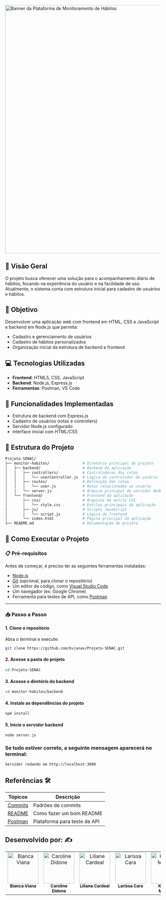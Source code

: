 <img src="./public/images/banner-readme.md.png" alt="Banner da Plataforma de Monitoramento de Hábitos" width="800"/>



## 📌 Visão Geral

O projeto busca oferecer uma solução para o acompanhamento diário de hábitos, focando na experiência do usuário e na facilidade de uso. Atualmente, o sistema conta com estrutura inicial para cadastro de usuários e hábitos.

## 🎯 Objetivo

Desenvolver uma aplicação web com frontend em HTML, CSS e JavaScript e backend em Node.js que permita:
- Cadastro e gerenciamento de usuários
- Cadastro de hábitos personalizados
- Organização inicial da estrutura de backend e frontend

## 💻 Tecnologias Utilizadas

- **Frontend**: HTML5, CSS, JavaScript
- **Backend**: Node.js, Express.js
- **Ferramentas**: Postman, VS Code

## 🧩 Funcionalidades Implementadas

- Estrutura de backend com Express.js
- Cadastro de usuários (rotas e controllers)
- Servidor Node.js configurado
- Interface inicial com HTML/CSS

## 📁 Estrutura do Projeto

```bash
Projeto-SENAC/
├── monitor-habitos/               # Diretório principal do projeto
│   ├── backend/                   # Backend da aplicação
│   │   ├── controllers/           # Controladores das rotas
│   │   │   └── userController.js  # Lógica do controlador de usuário
│   │   ├── routes/                # Definição das rotas
│   │   │   └── user.js            # Rotas relacionadas ao usuário
│   │   └── server.js              # Arquivo principal do servidor Node.js
│   └── frontend/                  # Frontend da aplicação
│       ├── css/                   # Arquivos de estilo CSS
│       │   └── style.css          # Estilos principais da aplicação
│       ├── js/                    # Scripts JavaScript
│       │   └── script.js          # Lógica do frontend
│       └── index.html             # Página principal da aplicação
├── README.md                      # Documentação do projeto

```
## 🚀 Como Executar o Projeto

### 📋 Pré-requisitos

Antes de começar, é preciso ter as seguintes ferramentas instaladas:

- [Node.js](https://nodejs.org/)
- [Git](https://git-scm.com/) (opcional, para clonar o repositório)
- Um editor de código, como [Visual Studio Code](https://code.visualstudio.com/)
- Um navegador (ex: Google Chrome)
- Ferramenta para testes de API, como [Postman](https://www.postman.com/)

---

### 📥 Passo a Passo

#### 1. Clone o repositório

Abra o terminal e execute:

```bash
git clone https://github.com/bvianas/Projeto-SENAC.git
```

#### 2. Acesse a pasta do projeto
```bash
cd Projeto-SENAC
```
#### 3. Acesse o diretório do backend
```bash
cd monitor-habitos/backend
```
#### 4. Instale as dependências do projeto
```bash
npm install
```
#### 5. Inicie o servidor backend
```bash
node server.js
```

### Se tudo estiver correto, a seguinte mensagem aparecerá no terminal:

```bash
Servidor rodando em http://localhost:3000
```

## Referências 🛠️

| Tópicos | Descrição |
|--------|-----------|
|[Commits](https://github.com/iuricode/padroes-de-commits) | Padrões de commits |
|[README](https://blog.rocketseat.com.br/como-fazer-um-bom-readme/) | Como fazer um bom README |
|[Postman](https://www.postman.com/) | Plataforma para teste de API |




## Desenvolvido por: ✍️

 
<table>
  <tbody>
    <tr>
      <td align="center" valign="top" width="14.28%"><a href="https://github.com/bvianas"><img src="https://avatars.githubusercontent.com/u/138331430?v=4" width="100px;" alt="Bianca Viana"/><br /><sub><b>Bianca Viana</b></sub></a><br />
      </td>
      <td align="center" valign="top" width="14.28%"><a href="https://github.com/CarolineDidone"><img src="https://avatars.githubusercontent.com/u/134716920?v=4" width="100px;" alt="Caroline Didone"/><br /><sub><b>Caroline Didone</b></sub></a><br />
      </td>
      <td align="center" valign="top" width="14.28%"><a href="https://github.com/lilianecardeal"><img src="https://avatars.githubusercontent.com/u/143633881?v=4" width="100px;" alt="Liliane Cardeal"/><br /><sub><b>Liliane Cardeal</b></sub></a><br />
      </td>
      <td align="center" valign="top" width="14.28%"><a href="https://github.com/larissacara"><img src="https://avatars.githubusercontent.com/u/159551280?v=4" width="100px;" alt="Larissa Cara"/><br /><sub><b>Larissa Cara</b></sub></a><br />
      </td>
      <td align="center" valign="top" width="14.28%"><a href="https://github.com/Kawanamartins"><img src="https://avatars.githubusercontent.com/u/178830487?v=4" width="100px;" alt="Kawana Martins"/><br /><sub><b>Kawana Martins</b></sub></a><br />
      </td>
    </tr>
  </tdbody>
</table>

